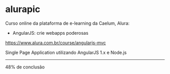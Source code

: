 # alurapic
Curso online da plataforma de e-learning da Caelum, Alura:
- AngularJS: crie webapps poderosas

https://www.alura.com.br/course/angularjs-mvc

Single Page Application utilizando AngularJS 1.x e Node.js

------------
48% de conclusão
